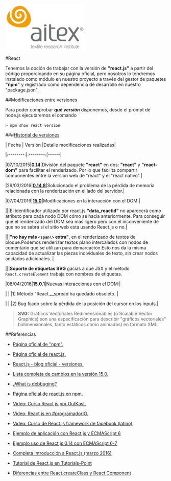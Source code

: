 ![logo_aitex_min.png](./images/logo_aitex_min.png "Logotipo de Aitex")

#React

Tenemos la opción de trabajar con la versión de **"react.js"** a partir del código proporcioando en su página oficial, pero nosotros lo tendremos instalado como módulo en nuestro proyecto a través del gestor de paquetes **"npm"** y registrado como dependencia de desarrollo en nuestro "package.json".



##Modificaciones entre versiones



Para poder comprobar ***qué versión*** disponemos, desde el prompt de node.js ejecutaremos el comando  

`> npm show react version`



###[Historial de versiones](:https://github.com/facebook/react/blob/master/CHANGELOG.md)



| Fecha | Versión |Detalle modificaciones realizadas|

|:--------:|:--------:|------|

|07/10/2015|**[0.14][enlaceReact14]**|División del paquete **"react"** en dos: **"react"** y **"react-dom"** para facilitar el renderizado. Por lo que facilita compartir componentes entre la versión web de "react" y el "react nativo".|

|29/03/2016|**[0.14.8][enlaceReact148]**|Solucionado el problema de la pérdida de memoria relacionada con la renderización en el lado del servidor.|

|07/04/2016|**[15.0][enlaceReact150]**|Modificaciones en la interacción con el DOM:|

|||El identificador utilizado por react.js **"data_reactid"** no aparecerá como atributo para cada nodo DOM cómo se hacía anteriormente. Para conseguir que el renderizado del DOM sea más ligero pero con el inconveniente de que no se sabrá si el sitio web está usando React.js o no.|

|||**"no hay más `<span\>` extra"**, en el renderizado de textos de bloque.Podemos renderizar textos plano  intercalados con nodos de comentario que se utilizan para demarcación.Esto nos da la misma capacidad de actualizar las piezas individuales de texto, sin crear nodos anidados adicionales. |

|||**Soporte de etiquetas SVG** gácias a que JSX y el método `React.createElement` trabaja con nombres de etiquetas.

|08/04/2016|**[15.0.1][enlaceReact1501]**|Nuevas interacciones con el DOM:|

| | |1) Método "React.__spread ha quedado obsoleto. |

| | |2) Bug fijado sobre la pérdida de la posición del cursor en los inputs.|





>**SVG:** Gráficos Vectoriales Redimensionables (o Scalable Vector Graphics) son una especificación para describir "gráficos vectoriales" bidimensionales, tanto estáticos como animados) en formato XML.



##Referencias

+ [Página oficial de "npm".](https://www.npmjs.com/)

+ [Página oficial de react.js.](https://facebook.github.io/react/index.html)

+ [React.js - blog oficial - versiones.](https://facebook.github.io/react/blog/)

+ [Lista completa de cambios en la versión 15.0.](https://facebook.github.io/react/blog/2016/04/07/react-v15.html)

+ [¿What is debbuging?](https://en.wikipedia.org/wiki/Debugging)

+ [Página oficial de react.js en npm.](https://www.npmjs.com/package/react)

+ [Vídeo: Curso React.js por OutKast.](https://www.youtube.com/watch?v=utAoFpE0tJs&index=1&list=PLEtcGQaT56ci0QiNycpR8mXWeaXcZn5yA)

+ [Vídeo: React.js en #programadorIO.](https://www.youtube.com/watch?v=ejMEwNVoOT0)

+ [Vídeo: Curso de React.js framework de facebook (latino)](https://www.youtube.com/watch?v=EDhvRw93Ui8&list=PLSuKjujFoGJ2XwyfRvH2nvJ44gvxBEPOd).

+ [Ejemplo de aplicación con React.js y ECMAScript 6](https://carlosazaustre.es/blog/ejemplo-de-aplicacion-con-react-js-en-ecmascript-6/)

+ [Ejemplo uso de React.js 0.14 con ECMAScript 6-7](http://blog.ricardofilipe.com/post/babel-react-es7-sample)

+ [Completa introducción a React.js (marzo 2016)](https://btholt.github.io/complete-intro-to-react/)

+ [Tutorial de React.js en Tutorials-Point](http://www.tutorialspoint.com/reactjs/index.htm)

+ [Diferencias entre React.createClass y React.Component](https://toddmotto.com/react-create-class-versus-component/)



<!-- Referencias  ocultas -->

[enlace1]:https://chrome.google.com/webstore/detail/react-developer-tools/fmkadmapgofadopljbjfkapdkoienihi

[enlace2]:http://facebook.github.io/react/blog/2015/09/02/new-react-developer-tools.html

[enlaceComponentesreact]:https://facebook.github.io/react/docs/glossary.html

[enlaceReact1501]:https://platzi.com/blog/react-15/

[enlaceEtiquetasHTML]:https://facebook.github.io/react/docs/jsx-in-depth.html

[enlaceAtributosetiquetas]:https://facebook.github.io/react/docs/tags-and-attributes.html

[enlaceDiferenciasreact]:https://toddmotto.com/react-create-class-versus-component/

[enlaceReact150]:https://facebook.github.io/react/blog/2016/04/07/react-v15.html

[enlaceReact148]:https://facebook.github.io/react/blog/2016/03/29/react-v0.14.8.html

[enlaceReact14]:https://facebook.github.io/react/blog/2015/10/07/react-v0.14.html

[enlaceECMA2105]:https://babeljs.io/blog/2015/06/07/react-on-es6-plus

